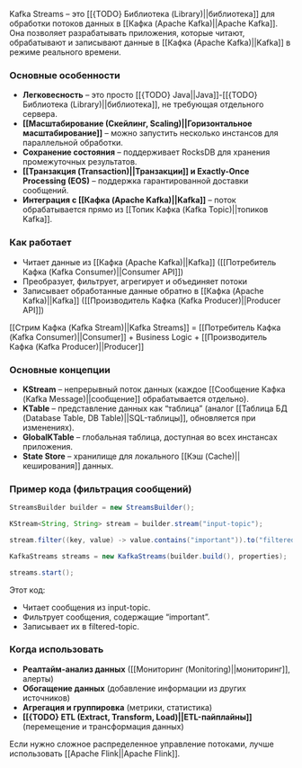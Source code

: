 Kafka Streams – это [[{TODO} Библиотека (Library)||библиотека]] для обработки потоков данных в [[Кафка (Apache Kafka)||Apache Kafka]]. Она позволяет разрабатывать приложения, которые читают, обрабатывают и записывают данные в [[Кафка (Apache Kafka)||Kafka]] в режиме реального времени.


### Основные особенности

- **Легковесность** – это просто [[{TODO} Java||Java]]-[[{TODO} Библиотека (Library)||библиотека]], не требующая отдельного сервера.
- **[[Масштабирование (Скейлинг, Scaling)||Горизонтальное масштабирование]]** – можно запустить несколько инстансов для параллельной обработки.
- **Сохранение состояния** – поддерживает RocksDB для хранения промежуточных результатов.
- **[[Транзакция (Transaction)||Транзакции]] и Exactly-Once Processing (EOS)** – поддержка гарантированной доставки сообщений.
- **Интеграция с [[Кафка (Apache Kafka)||Kafka]]** – поток обрабатывается прямо из [[Топик Кафка (Kafka Topic)||топиков Kafka]].


### Как работает

- Читает данные из [[Кафка (Apache Kafka)||Kafka]] ([[Потребитель Кафка (Kafka Consumer)||Consumer API]])
- Преобразует, фильтрует, агрегирует и объединяет потоки
- Записывает обработанные данные обратно в [[Кафка (Apache Kafka)||Kafka]] ([[Производитель Кафка (Kafka Producer)||Producer API]])

[[Стрим Кафка (Kafka Stream)||Kafka Streams]] = [[Потребитель Кафка (Kafka Consumer)||Consumer]] + Business Logic + [[Производитель Кафка (Kafka Producer)||Producer]]


### Основные концепции

- **KStream** – непрерывный поток данных (каждое [[Сообщение Кафка (Kafka Message)||сообщение]] обрабатывается отдельно).
- **KTable** – представление данных как “таблица” (аналог [[Таблица БД (Database Table, DB Table)||SQL-таблицы]], обновляется при изменениях).
- **GlobalKTable** – глобальная таблица, доступная во всех инстансах приложения.
- **State Store** – хранилище для локального [[Кэш (Cache)||кеширования]] данных.


### Пример кода (фильтрация сообщений)

```java
StreamsBuilder builder = new StreamsBuilder();

KStream<String, String> stream = builder.stream("input-topic");

stream.filter((key, value) -> value.contains("important")).to("filtered-topic");

KafkaStreams streams = new KafkaStreams(builder.build(), properties);

streams.start();
```

Этот код:

- Читает сообщения из input-topic.
- Фильтрует сообщения, содержащие “important”.
- Записывает их в filtered-topic.


### Когда использовать

- **Реалтайм-анализ данных** ([[Мониторинг (Monitoring)||мониторинг]], алерты)
- **Обогащение данных** (добавление информации из других источников)
- **Агрегация и группировка** (метрики, статистика)
- **[[{TODO} ETL (Extract, Transform, Load)||ETL-пайплайны]]** (перемещение и трансформация данных)

  

Если нужно сложное распределенное управление потоками, лучше использовать [[Apache Flink||Apache Flink]].